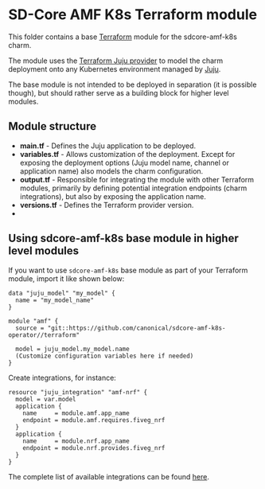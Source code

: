 # SD-Core AMF K8s Terraform module

This folder contains a base [Terraform][Terraform] module for the sdcore-amf-k8s charm.

The module uses the [Terraform Juju provider][Terraform Juju provider] to model the charm
deployment onto any Kubernetes environment managed by [Juju][Juju].

The base module is not intended to be deployed in separation (it is possible though), but should
rather serve as a building block for higher level modules.

## Module structure

- **main.tf** - Defines the Juju application to be deployed.
- **variables.tf** - Allows customization of the deployment. Except for exposing the deployment
  options (Juju model name, channel or application name) also models the charm configuration.
- **output.tf** - Responsible for integrating the module with other Terraform modules, primarily
  by defining potential integration endpoints (charm integrations), but also by exposing
  the application name.
- **versions.tf** - Defines the Terraform provider version.
- 
## Using sdcore-amf-k8s base module in higher level modules

If you want to use `sdcore-amf-k8s` base module as part of your Terraform module, import it
like shown below:

```text
data "juju_model" "my_model" {
  name = "my_model_name"
}

module "amf" {
  source = "git::https://github.com/canonical/sdcore-amf-k8s-operator//terraform"
  
  model = juju_model.my_model.name
  (Customize configuration variables here if needed)
}
```

Create integrations, for instance:

```text
resource "juju_integration" "amf-nrf" {
  model = var.model
  application {
    name     = module.amf.app_name
    endpoint = module.amf.requires.fiveg_nrf
  }
  application {
    name     = module.nrf.app_name
    endpoint = module.nrf.provides.fiveg_nrf
  }
}
```

The complete list of available integrations can be found [here][amf-integrations].

[Terraform]: https://www.terraform.io/
[Terraform Juju provider]: https://registry.terraform.io/providers/juju/juju/latest
[Juju]: https://juju.is
[amf-integrations]: https://charmhub.io/sdcore-amf-k8s/integrations
